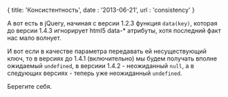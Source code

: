 {
    title: 'Консистентность',
    date : '2013-06-21',
    url  : 'consistency'
}

А вот есть в jQuery, начиная с версии 1.2.3 функция `data(key)`, которая до версии 1.4.3 игнорирует html5 data-* атрибуты, хотя последний факт нас мало волнует.

И вот если в качестве параметра передавать ей несуществующий ключ, то в версиях до 1.4.1 (включительно) мы будем получать вполне ожидаемый `undefined`, в версиии 1.4.2 - неожиданный `null`, а в следующих версиях - теперь уже неожиданный `undefined`.

Берегите себя.
